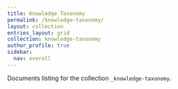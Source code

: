 ```yaml
---
title: Knowledge Taxonomy
permalink: /knowledge-taxonomy/
layout: collection
entries_layout: grid
collection: knowledge-taxonomy
author_profile: true
sidebar:
  nav: overall
---
```


Documents listing for the collection `_knowledge-taxonomy`.
